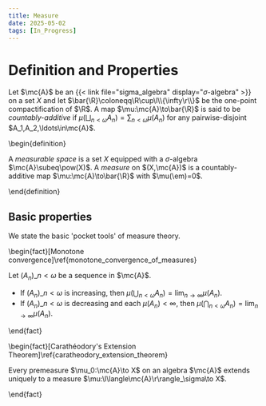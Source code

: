 ```yaml
---
title: Measure
date: 2025-05-02
tags: [In_Progress]
---
```


# Definition and Properties

Let $\mc{A}$ be an {{< link file="sigma_algebra" display="$\sigma$-algebra" >}} on a set $X$ and let $\bar{\R}\coloneqq\R\cup\l\\{\infty\r\\}$ be the one-point compactification of $\R$. A map $\mu:\mc{A}\to\bar{\R}$ is said to be _countably-additive_ if $\mu(\bigsqcup_{n<\omega}A_n)=\sum_{n<\omega}\mu(A_n)$ for any pairwise-disjoint $A_1,A_2,\ldots\in\mc{A}$.

\begin{definition}

A _measurable space_ is a set $X$ equipped with a $\sigma$-algebra $\mc{A}\subeq\pow(X)$. A _measure_ on $(X,\mc{A})$ is a countably-additive map $\mu:\mc{A}\to\bar{\R}$ with $\mu(\em)=0$.

\end{definition}

## Basic properties

We state the basic 'pocket tools' of measure theory.

\begin{fact}[Monotone convergence]\ref{monotone_convergence_of_measures}

Let $(A_n)\_{n<\omega}$ be a sequence in $\mc{A}$.

* If $(A_n)\_{n<\omega}$ is increasing, then $\mu(\bigcup_{n<\omega}A_n)=\lim_{n\to\infty}\mu(A_n)$.
* If $(A_n)\_{n<\omega}$ is decreasing and each $\mu(A_n)<\infty$, then $\mu(\bigcap_{n<\omega}A_n)=\lim_{n\to\infty}\mu(A_n)$.

\end{fact}

\begin{fact}[Carathéodory's Extension Theorem]\ref{caratheodory_extension_theorem}

Every premeasure $\mu_0:\mc{A}\to X$ on an algebra $\mc{A}$ extends uniquely to a measure $\mu:\l\langle\mc{A}\r\rangle_\sigma\to X$.

\end{fact}
